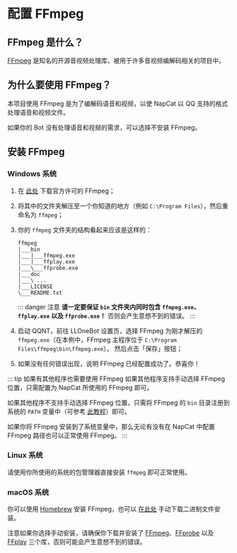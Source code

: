 # 配置 FFmpeg

## FFmpeg 是什么？

[FFmpeg](https://ffmpeg.org/) 是知名的开源音视频处理库，被用于许多音视频编解码相关的项目中。

## 为什么要使用 FFmpeg？

本项目使用 FFmpeg 是为了编解码语音和视频，以使 NapCat 以 QQ 支持的格式处理语音和视频文件。

如果你的 Bot 没有处理语音和视频的需求，可以选择不安装 FFmpeg。

## 安装 FFmpeg

### Windows 系统

1. 在 [此处](https://www.gyan.dev/ffmpeg/builds/packages/ffmpeg-2024-02-15-git-a2cfd6062c-full_build.7z) 下载官方许可的 FFmpeg；
2. 将其中的文件夹解压至一个你知道的地方（例如 `C:\Program Files`），然后重命名为 `ffmpeg`；
3. 你的 `ffmpeg` 文件夹的结构看起来应该是这样的：

    ``` text
    ffmpeg
    |___bin
    |___|___ffmpeg.exe
    |___|___ffplay.exe
    |___\___ffprobe.exe
    |___doc
    |___\ ...
    |___LICENSE
    \___README.txt
    ```

    ::: danger 注意
    **请一定要保证 `bin` 文件夹内同时包含 `ffmpeg.exe`、`ffplay.exe` 以及 `ffprobe.exe`！** 否则会产生意想不到的错误。
    :::
4. 启动 QQNT，前往 LLOneBot 设置页，选择 FFmpeg 为刚才解压的 `ffmpeg.exe`（在本例中，FFmpeg 主程序位于 `C:\Program Files\ffmpeg\bin\ffmpeg.exe`）， 然后点击「保存」按钮；
5. 如果没有任何错误出现，说明 FFmpeg 已经配置成功了。恭喜你！

::: tip 如果有其他程序也需要使用 FFmpeg
如果其他程序支持手动选择 FFmpeg 位置，只需配置为 NapCat 所使用的 FFmpeg 即可。

如果其他程序不支持手动选择 FFmpeg 位置，只需将 FFmpeg 的 `bin` 目录注册到系统的 `PATH` 变量中（可参考 [此教程](https://zhuanlan.zhihu.com/p/595750538#:~:text=Step%203%3A%20%E7%8E%AF%E5%A2%83%E5%8F%98%E9%87%8F%20Path%20%E7%9A%84%E6%B7%BB%E5%8A%A0)）即可。

如果你将 FFmpeg 安装到了系统变量中，那么无论有没有在 NapCat 中配置 FFmpeg 路径也可以正常使用 FFmpeg。
:::

### Linux 系统

请使用你所使用的系统的包管理器直接安装 `ffmpeg` 即可正常使用。

### macOS 系统

你可以使用 [Homebrew](https://brew.sh/) 安装 FFmpeg，也可以 [在此处](https://evermeet.cx/ffmpeg/) 手动下载二进制文件安装。

注意如果你选择手动安装，请确保你下载并安装了 [FFmpeg](https://evermeet.cx/ffmpeg/#:~:text=static%20%2D%2Ddisable%2Dffplay-,FFmpeg,-ffmpeg%2D114296%2Dg5ff0eb34d2)、[FFprobe](https://evermeet.cx/ffmpeg/#:~:text=external%20ffmpeg%20libraries-,FFprobe,-ffprobe%2D114296%2Dg5ff0eb34d2) 以及 [FFplay](https://evermeet.cx/ffmpeg/#:~:text=external%20ffprobe%20libraries-,FFplay,-ffplay%2D113169%2Dge1c1dc8347) 三个库，否则可能会产生意想不到的错误。
